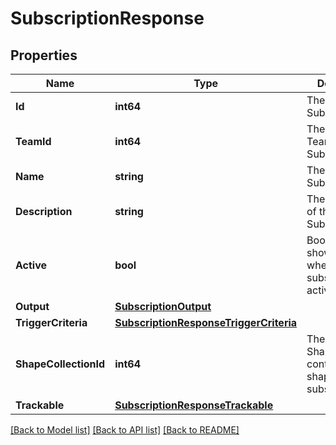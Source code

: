 # SubscriptionResponse

## Properties

Name | Type | Description | Notes
------------ | ------------- | ------------- | -------------
**Id** | **int64** | The ID of the Subscription | 
**TeamId** | **int64** | The ID of the Team for the Subscription | 
**Name** | **string** | The name of the Subscription | 
**Description** | **string** | The description of the Subscription | 
**Active** | **bool** | Boolean showing whether the subscription is active | 
**Output** | [**SubscriptionOutput**](SubscriptionOutput.md) |  | 
**TriggerCriteria** | [**SubscriptionResponseTriggerCriteria**](SubscriptionResponse_triggerCriteria.md) |  | 
**ShapeCollectionId** | **int64** | The ID of the ShapeCollection containing shapes to subscribe to | 
**Trackable** | [**SubscriptionResponseTrackable**](SubscriptionResponse_trackable.md) |  | 

[[Back to Model list]](../README.md#documentation-for-models) [[Back to API list]](../README.md#documentation-for-api-endpoints) [[Back to README]](../README.md)


